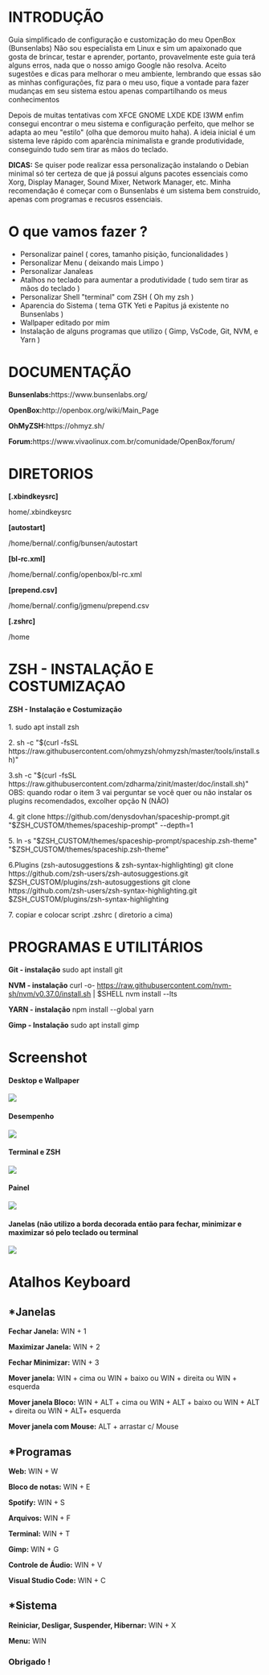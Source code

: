 <h1>INTRODUÇÃO</h1>
<p>
  Guia simplificado de configuração e customização do meu OpenBox (Bunsenlabs)
  Não sou especialista em Linux e sim um apaixonado que gosta de brincar, testar
  e aprender, portanto, provavelmente este guia terá alguns erros, nada que o
  nosso amigo Google não resolva. Aceito sugestões e dicas para melhorar o meu
  ambiente, lembrando que essas são as minhas configurações, fiz para o meu uso,
  fique a vontade para fazer mudanças em seu sistema estou apenas compartilhando
  os meus conhecimentos
</p>
<p>
  Depois de muitas tentativas com XFCE GNOME LXDE KDE I3WM enfim consegui
  encontrar o meu sistema e configuração perfeito, que melhor se adapta ao meu
  "estilo" (olha que demorou muito haha). A ideia inicial é um sistema leve
  rápido com aparência minimalista e grande produtividade, conseguindo tudo sem
  tirar as mãos do teclado.
</p>

<p>
  <b>DICAS:</b> Se quiser pode realizar essa personalização instalando o Debian minimal só ter certeza de que já possui alguns pacotes essenciais como Xorg, Display Manager, Sound Mixer, Network Manager, etc. Minha recomendação é começar com o Bunsenlabs é um sistema bem construido, apenas com programas e recusros essenciais.
</p>

<h1>O que vamos fazer ?</h1>
  <ul>
    <li>Personalizar painel ( cores, tamanho pisição, funcionalidades )</li>
    <li>Personalizar Menu ( deixando mais Limpo ) </li>
    <li>Personalizar Janaleas</li>
    <li>Atalhos no teclado para aumentar a produtividade ( tudo sem tirar as mãos do teclado )</li>
    <li>Personalizar Shell "terminal" com ZSH ( Oh my zsh )</li>
    <li>Aparencia do Sistema ( tema GTK Yeti e Papitus já existente no Bunsenlabs )</li>
    <li>Wallpaper editado por mim</li>
    <li>Instalação de alguns programas que utilizo ( Gimp, VsCode, Git, NVM, e Yarn )</li>
  </ul>

<h1>DOCUMENTAÇÃO</h1>
<p><b>Bunsenlabs:</b>https://www.bunsenlabs.org/</p>
<p><b>OpenBox:</b>http://openbox.org/wiki/Main_Page</p>
<p><b>OhMyZSH:</b>https://ohmyz.sh/</p>
<p><b>Forum:</b>https://www.vivaolinux.com.br/comunidade/OpenBox/forum/</p>

<h1>DIRETORIOS</h1>
<b>[.xbindkeysrc]</b>
<p>home/.xbindkeysrc</p>

<b>[autostart]</b>
<p>/home/bernal/.config/bunsen/autostart</p>

<b>[bl-rc.xml]</b>
<p>/home/bernal/.config/openbox/bl-rc.xml</p>

<b>[prepend.csv]</b>
<p>/home/bernal/.config/jgmenu/prepend.csv</p>

<b>[.zshrc]</b>
<p>/home</p>

<h1>ZSH - INSTALAÇÃO E COSTUMIZAÇAO</h1>
<h4>ZSH - Instalação e Costumização</h4>
<p>1. sudo apt install zsh</p>
<p>
  2. sh -c "$(curl -fsSL
  https://raw.githubusercontent.com/ohmyzsh/ohmyzsh/master/tools/install.sh)"
</p>
<p>
  3.sh -c "$(curl -fsSL
  https://raw.githubusercontent.com/zdharma/zinit/master/doc/install.sh)" OBS:
  quando rodar o item 3 vai perguntar se você quer ou não instalar os plugins
  recomendados, excolher opção N (NÃO)
</p>
<p>
  4. git clone https://github.com/denysdovhan/spaceship-prompt.git
  "$ZSH_CUSTOM/themes/spaceship-prompt" --depth=1
</p>
<p>
  5. ln -s "$ZSH_CUSTOM/themes/spaceship-prompt/spaceship.zsh-theme"
  "$ZSH_CUSTOM/themes/spaceship.zsh-theme"
</p>

<p>
  6.Plugins (zsh-autosuggestions & zsh-syntax-highlighting) git clone
  https://github.com/zsh-users/zsh-autosuggestions.git
  $ZSH_CUSTOM/plugins/zsh-autosuggestions 
  git clone https://github.com/zsh-users/zsh-syntax-highlighting.git
  $ZSH_CUSTOM/plugins/zsh-syntax-highlighting
</p>
<p>7. copiar e colocar script .zshrc ( diretorio a cima)</p>

<h1>PROGRAMAS E UTILITÁRIOS</h1>
<b>Git - instalação</b>
sudo apt install git

<b>NVM - instalação</b>
curl -o- https://raw.githubusercontent.com/nvm-sh/nvm/v0.37.0/install.sh |
$SHELL nvm install --lts

<b>YARN - instalação</b>
npm install --global yarn

<b>Gimp - Instalação</b>
sudo apt install gimp

<h1>Screenshot</h1>

<h4>Desktop e Wallpaper</h4>
<img src="Screenshot/desktop.png" />

<h4>Desempenho</h4>
<img src="Screenshot/desempenho.png" />

<h4>Terminal e ZSH</h4>
<img src="Screenshot/zsh.png" />

<h4>Painel</h4>
<img src="Screenshot/painel.png" />

<h4>Janelas (não utilizo a borda decorada então para fechar, minimizar e maximizar só pelo teclado ou terminal</h4>
<img src="Screenshot/janela.png" />



<h1>Atalhos Keyboard</h1>

<h2>*Janelas</h2>
<p><b>Fechar Janela:</b> WIN + 1</p>
<p><b>Maximizar Janela:</b> WIN + 2</p>
<p><b>Fechar Minimizar:</b> WIN + 3</p>
<p>
  <b>Mover janela:</b> WIN + cima ou WIN + baixo ou WIN + direita ou WIN +
  esquerda
</p>
<p>
  <b>Mover janela Bloco:</b> WIN + ALT + cima ou WIN + ALT + baixo ou WIN + ALT +
  direita ou WIN + ALT+ esquerda
</p>
<p><b>Mover janela com Mouse:</b> ALT + arrastar c/ Mouse</p>

<h2>*Programas</h2>
<p><b>Web:</b> WIN + W</p>
<p><b>Bloco de notas:</b> WIN + E</p>
<p><b>Spotify:</b> WIN + S</p>
<p><b>Arquivos:</b> WIN + F</p>
<p><b>Terminal:</b> WIN + T</p>
<p><b>Gimp:</b> WIN + G</p>
<p><b>Controle de Áudio:</b> WIN + V</p>
<p><b>Visual Studio Code:</b> WIN + C</p>

<h2>*Sistema</h2>
<p><b>Reiniciar, Desligar, Suspender, Hibernar:</b> WIN + X</p>
<p><b>Menu:</b> WIN</p>

<h3>Obrigado !</h3>

